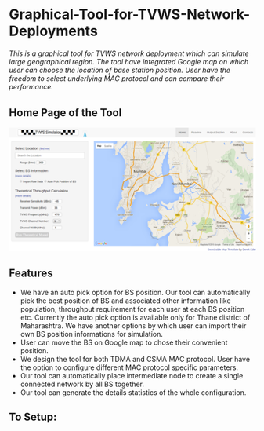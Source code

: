 # Graphical-Tool-for-TVWS-Network-Deployments
###### This is a graphical tool for TVWS network deployment which can simulate large geographical region. The tool have integrated Google map on which user can choose the location of base station position. User have the freedom to select underlying MAC protocol and can compare their performance.

## Home Page of the Tool
![Image of Yaktocat](1.png)
## Features
- We have an auto pick option for BS position. Our tool can automatically pick the best position of BS and associated other information like population, throughput requirement for each user at each BS position etc. Currently the auto pick option is
available only for Thane district of Maharashtra. We have another options by which user can import their own BS position informations for simulation. 
- User can move the BS on Google map to chose their convenient position.
- We design the tool for both TDMA and CSMA MAC protocol. User have the option to configure different MAC protocol specific parameters.
- Our tool can automatically place intermediate node to create a single connected network by all BS together.
- Our tool can generate the details statistics of the whole configuration.
## To Setup:
